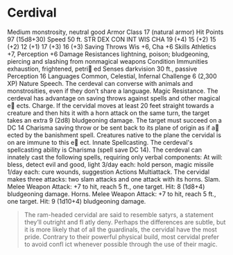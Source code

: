 # Cerdival
Medium monstrosity, neutral good
Armor Class 17 (natural armor)
Hit Points 97 (15d8+30)
Speed 50 ft.
STR DEX CON INT WIS CHA
19 (+4) 15 (+2) 15 (+2) 12 (+1) 17 (+3) 16 (+3)
Saving Throws Wis +6, Cha +6
Skills Athletics +7, Perception +6
Damage Resistances lightning, poison; bludgeoning, piercing
and slashing from nonmagical weapons
Condition Immunities exhaustion, frightened, petri ed
Senses darkvision 30 ft., passive Perception 16
Languages Common, Celestial, Infernal
Challenge 6 (2,300 XP)
Nature Speech. The cerdeval can converse with animals and
monstrosities, even if they don’t share a language.
Magic Resistance. The cerdeval has advantage on saving
throws against spells and other magical e ects.
Charge. If the cervidal moves at least 20 feet straight towards
a creature and then hits it with a horn attack on the same
turn, the target takes an extra 9 (2d8) bludgeoning damage.
The target must succeed on a DC 14 Charisma saving throw
or be sent back to its plane of origin as if a ected by the
banishment spell. Creatures native to the plane the cervidal is
on are immune to this e ect.
Innate Spellcasting. The cerdeval's spellcasting ability is
Charisma (spell save DC 14). The cerdeval can innately cast
the following spells, requiring only verbal components:
At will: bless, detect evil and good, light
3/day each: hold person, magic missile
1/day each: cure wounds, suggestion
Actions
Multiattack. The cervidal makes three attacks: two slam
attacks and one attack with its horns.
Slam. Melee Weapon Attack: +7 to hit, reach 5 ft., one target.
Hit: 8 (1d8+4) bludgeoning damage.
Horns. Melee Weapon Attack: +7 to hit, reach 5 ft., one target.
Hit: 9 (1d10+4) bludgeoning damage.

> The ram-headed cervidal are said to resemble satyrs,
a statement they’ll outright and fl atly deny. Perhaps
the differences are subtle, but it is more likely that of
all the guardinals, the cervidal have the most pride.
Contrary to their powerful physical build, most
cervidal prefer to avoid confl ict whenever possible
through the use of their magic.